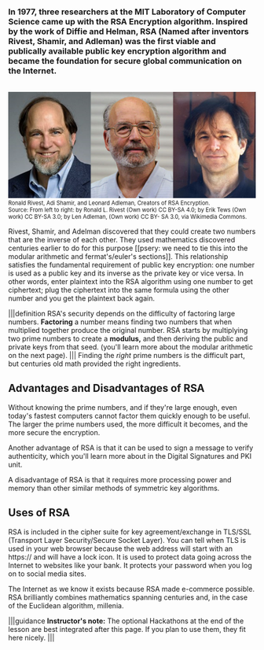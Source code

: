 ### In 1977, three researchers at the MIT Laboratory of Computer Science came up with the RSA Encryption algorithm. Inspired by the work of Diffie and Helman, RSA (Named after inventors Rivest, Shamir, and Adleman) was the first viable and publically available public key encryption algorithm and became the foundation for secure global communication on the Internet.
<br>

<figure class="snippetimg" style="margin: 0 auto;width:100%">
  <img src=".guides/img/RSAguys.png"  alt="Ronald Rivest, Adi Shamir, and Leonard Adleman, Creators of RSA Encryption. . *Source: From left to right: by Ronald L. Rivest (Own work) CC BY-SA 4.0; by Erik Tews (Own work) CC BY-SA 3.0; by Len Adleman, (Own work) CC BY- SA 3.0, via Wikimedia Commons.*
">
  <figcaption style="font-size: 0.8em; text-align: left;">Ronald Rivest, Adi Shamir, and Leonard Adleman, Creators of RSA Encryption. 
<br>
Source: From left to right: by Ronald L. Rivest (Own work) CC BY-SA 4.0; by Erik Tews (Own work) CC BY-SA 3.0; by Len Adleman, (Own work) CC BY- SA 3.0, via Wikimedia Commons.</figcaption>
</figure>

Rivest, Shamir, and Adelman discovered that they could create two numbers that are the inverse of each other. They used mathematics discovered centuries earlier to do for this purpose [[psery: we need to tie this into the modular arithmetic and fermat's/euler's sections]]. This relationship satisfies the fundamental requirement of public key encryption: one number is used as a public key and its inverse as the private key or vice versa. In other words, enter plaintext into the RSA algorithm using one number to get ciphertext; plug the ciphertext into the same formula using the other number and you get the plaintext back again.

|||definition
RSA's security depends on the difficulty of factoring large numbers. **Factoring** a number means finding two numbers that when multiplied together produce the original number. RSA starts by multiplying two prime numbers to create a **modulus,** and then deriving the public and private keys from that seed. (you'll learn more about the modular arithmetic on the next page).
|||
Finding the *right* prime numbers is the difficult part, but centuries old math provided the right ingredients.

## Advantages and Disadvantages of RSA
Without knowing the prime numbers, and if they're large enough, even today's fastest computers cannot factor them quickly enough to be useful.  The larger the prime numbers used, the more difficult it becomes, and the more secure the encryption. 

Another advantage of RSA is that it can be used to sign a message to verify authenticity, which you'll learn more about in the Digital Signatures and PKI unit.

A disadvantage of RSA is that it requires more processing power and memory than other similar methods of symmetric key algorithms.


## Uses of RSA
RSA is included in the cipher suite for key agreement/exchange in TLS/SSL (Transport Layer Security/Secure Socket Layer).  You can tell when TLS is used in your web browser because the web address will start with an https:// and will have a lock icon. It is used to protect data going across the Internet to websites like your bank.  It protects your password when you log on to social media sites.

The Internet as we know it exists because RSA made e-commerce possible. RSA brilliantly combines mathematics spanning centuries and, in the case of the Euclidean algorithm, millenia.

|||guidance 
**Instructor's note:**  The optional Hackathons at the end of the lesson are best integrated after this page.  If you plan to use them, they fit here nicely.
|||
